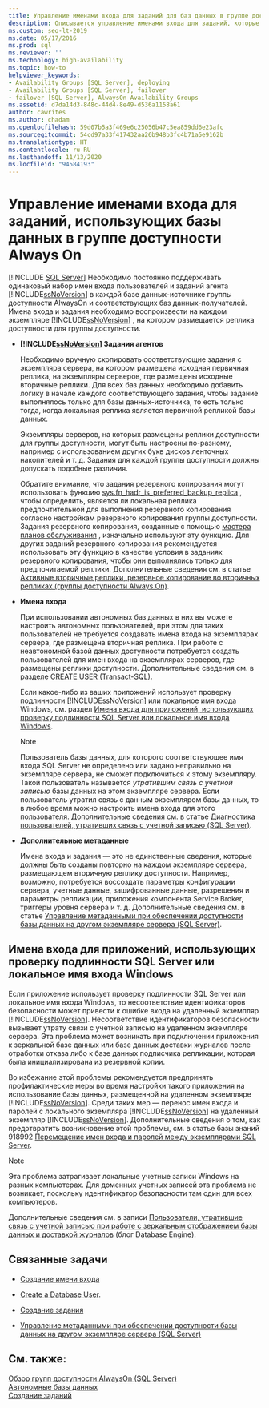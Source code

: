 ```yaml
---
title: Управление именами входа для заданий для баз данных в группе доступности
description: Описывается управление именами входа для заданий, которые используют базы данных в группе доступности Always On.
ms.custom: seo-lt-2019
ms.date: 05/17/2016
ms.prod: sql
ms.reviewer: ''
ms.technology: high-availability
ms.topic: how-to
helpviewer_keywords:
- Availability Groups [SQL Server], deploying
- Availability Groups [SQL Server], failover
- failover [SQL Server], AlwaysOn Availability Groups
ms.assetid: d7da14d3-848c-44d4-8e49-d536a1158a61
author: cawrites
ms.author: chadam
ms.openlocfilehash: 59d07b5a3f469e6c25056b47c5ea859dd6e23afc
ms.sourcegitcommit: 54cd97a33f417432aa26b948b3fc4b71a5e9162b
ms.translationtype: HT
ms.contentlocale: ru-RU
ms.lasthandoff: 11/13/2020
ms.locfileid: "94584193"
---
```

# <a name="manage-logins-for-jobs-using-databases-in-an-always-on-availability-group"></a>Управление именами входа для заданий, использующих базы данных в группе доступности Always On
[!INCLUDE [SQL Server](../../../includes/applies-to-version/sqlserver.md)]
  Необходимо постоянно поддерживать одинаковый набор имен входа пользователей и заданий агента [!INCLUDE[ssNoVersion](../../../includes/ssnoversion-md.md)] в каждой базе данных-источнике группы доступности AlwaysOn и соответствующих баз данных-получателей. Имена входа и задания необходимо воспроизвести на каждом экземпляре [!INCLUDE[ssNoVersion](../../../includes/ssnoversion-md.md)] , на котором размещается реплика доступности для группы доступности.  
  
-   **[!INCLUDE[ssNoVersion](../../../includes/ssnoversion-md.md)] Задания агентов**  
  
     Необходимо вручную скопировать соответствующие задания с экземпляра сервера, на котором размещена исходная первичная реплика, на экземпляры серверов, где размещены исходные вторичные реплики. Для всех баз данных необходимо добавить логику в начале каждого соответствующего задания, чтобы задание выполнялось только для базы данных-источника, то есть только тогда, когда локальная реплика является первичной репликой базы данных.  
  
     Экземпляры серверов, на которых размещены реплики доступности для группы доступности, могут быть настроены по-разному, например с использованием других букв дисков ленточных накопителей и т. д. Задания для каждой группы доступности должны допускать подобные различия.  
  
     Обратите внимание, что задания резервного копирования могут использовать функцию [sys.fn_hadr_is_preferred_backup_replica](../../../relational-databases/system-functions/sys-fn-hadr-backup-is-preferred-replica-transact-sql.md) , чтобы определить, является ли локальная реплика предпочтительной для выполнения резервного копирования согласно настройкам резервного копирования группы доступности. Задания резервного копирования, созданные с помощью [мастера планов обслуживания](../../../relational-databases/maintenance-plans/use-the-maintenance-plan-wizard.md) , изначально используют эту функцию. Для других заданий резервного копирования рекомендуется использовать эту функцию в качестве условия в заданиях резервного копирования, чтобы они выполнялись только для предпочитаемой реплики. Дополнительные сведения см. в статье [Активные вторичные реплики, резервное копирование во вторичных репликах (группы доступности Always On)](../../../database-engine/availability-groups/windows/active-secondaries-backup-on-secondary-replicas-always-on-availability-groups.md).  
  
-   **Имена входа**  
  
     При использовании автономных баз данных в них вы можете настроить автономных пользователей, при этом для таких пользователей не требуется создавать имена входа на экземплярах сервера, где размещена вторичная реплика. При работе с неавтономной базой данных доступности потребуется создать пользователей для имен входа на экземплярах серверов, где размещены реплики доступности. Дополнительные сведения см. в разделе [CREATE USER (Transact-SQL)](../../../t-sql/statements/create-user-transact-sql.md).  
  
     Если какое-либо из ваших приложений использует проверку подлинности [!INCLUDE[ssNoVersion](../../../includes/ssnoversion-md.md)] или локальное имя входа Windows, см. раздел [Имена входа для приложений, использующих проверку подлинности SQL Server или локальное имя входа Windows](../../../database-engine/availability-groups/windows/logins-and-jobs-for-availability-group-databases.md#SSauthentication).  
  
    > [!NOTE]  
    >  Пользователь базы данных, для которого соответствующее имя входа SQL Server не определено или задано неправильно на экземпляре сервера, не сможет подключиться к этому экземпляру. Такой пользователь называется *утратившим связь с учетной записью* базы данных на этом экземпляре сервера. Если пользователь утратил связь с данным экземпляром базы данных, то в любое время можно настроить имена входа для этого пользователя. Дополнительные сведения см. в статье [Диагностика пользователей, утративших связь с учетной записью (SQL Server)](../../../sql-server/failover-clusters/troubleshoot-orphaned-users-sql-server.md).  
  
-   **Дополнительные метаданные**  
  
     Имена входа и задания — это не единственные сведения, которые должны быть созданы повторно на каждом экземпляре сервера, размещающем вторичную реплику доступности. Например, возможно, потребуется воссоздать параметры конфигурации сервера, учетные данные, зашифрованные данные, разрешения и параметры репликации, приложения компонента Service Broker, триггеры уровня сервера и т. д. Дополнительные сведения см. в статье [Управление метаданными при обеспечении доступности базы данных на другом экземпляре сервера (SQL Server)](../../../relational-databases/databases/manage-metadata-when-making-a-database-available-on-another-server.md).  
  
##  <a name="logins-of-applications-that-use-sql-server-authentication-or-a-local-windows-login"></a><a name="SSauthentication"></a> Имена входа для приложений, использующих проверку подлинности SQL Server или локальное имя входа Windows  
 Если приложение использует проверку подлинности SQL Server или локальное имя входа Windows, то несоответствие идентификаторов безопасности может привести к ошибке входа на удаленный экземпляр [!INCLUDE[ssNoVersion](../../../includes/ssnoversion-md.md)]. Несоответствие идентификаторов безопасности вызывает утрату связи с учетной записью на удаленном экземпляре сервера. Эта проблема может возникать при подключении приложения к зеркальной базе данных или базе данных доставки журналов после отработки отказа либо к базе данных подписчика репликации, которая была инициализирована из резервной копии.  
  
 Во избежание этой проблемы рекомендуется предпринять профилактические меры во время настройки такого приложения на использование базы данных, размещенной на удаленном экземпляре [!INCLUDE[ssNoVersion](../../../includes/ssnoversion-md.md)]. Среди таких мер — перенос имен входа и паролей с локального экземпляра [!INCLUDE[ssNoVersion](../../../includes/ssnoversion-md.md)] на удаленный экземпляр [!INCLUDE[ssNoVersion](../../../includes/ssnoversion-md.md)]. Дополнительные сведения о том, как предотвратить возникновение этой проблемы, см. в статье базы знаний 918992 [Перемещение имен входа и паролей между экземплярами SQL Server](https://support.microsoft.com/kb/918992/).  
  
> [!NOTE]  
>  Эта проблема затрагивает локальные учетные записи Windows на разных компьютерах. Для доменных учетных записей эта проблема не возникает, поскольку идентификатор безопасности там один для всех компьютеров.  
  
 Дополнительные сведения см. в записи [Пользователи, утратившие связь с учетной записью при работе с зеркальным отображением базы данных и доставкой журналов](/archive/blogs/sqlserverfaq/orphaned-users-with-database-mirroring-and-log-shipping) (блог Database Engine).  
  
##  <a name="related-tasks"></a><a name="RelatedTasks"></a> Связанные задачи  
  
-   [Создание имени входа](../../../relational-databases/security/authentication-access/create-a-login.md)  
  
-   [Create a Database User](../../../relational-databases/security/authentication-access/create-a-database-user.md).  
  
-   [Создание задания](../../../ssms/agent/create-a-job.md)  
  
-   [Управление метаданными при обеспечении доступности базы данных на другом экземпляре сервера (SQL Server)](../../../relational-databases/databases/manage-metadata-when-making-a-database-available-on-another-server.md)  
  
## <a name="see-also"></a>См. также:  
 [Обзор групп доступности AlwaysOn (SQL Server)](../../../database-engine/availability-groups/windows/overview-of-always-on-availability-groups-sql-server.md)   
 [Автономные базы данных](../../../relational-databases/databases/contained-databases.md)   
 [Создание заданий](../../../ssms/agent/create-jobs.md)  
  
